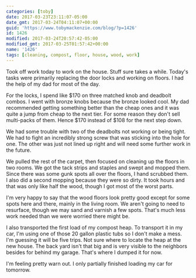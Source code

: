 ```yaml
---
categories: [toby]
date: 2017-03-23T23:11:07-05:00
date_gmt: 2017-03-24T04:11:07+00:00
guid: 'https://www.tobymackenzie.com/blog/?p=1426'
id: 1426
modified: 2017-03-24T20:57:42-05:00
modified_gmt: 2017-03-25T01:57:42+00:00
name: '1426'
tags: [cleaning, compost, floor, house, wood, work]
---
```


Took off work today to work on the house.  Stuff sure takes a while.  Today's tasks were primarily replacing the door locks and working on floors.  I had the help of my dad for most of the day.<!--more-->

For the locks, I spend like $170 on three matched knob and deadbolt combos.  I went with bronze knobs because the bronze looked cool.  My dad recommended getting something better than the cheap ones and it was quite a jump from cheap to the next tier.  For some reason they don't sell multi-packs of them.  Hence $170 instead of $108 for the next step down.

We had some trouble with two of the deadbolts not working or being tight.  We had to fight an incredibly strong screw that was sticking into the hole for one.  The other was just not lined up right and will need some further work in the future.

We pulled the rest of the carpet, then focused on cleaning up the floors in two rooms.  We got the tack strips and staples and swept and mopped them.  Since there was some gunk spots all over the floors, I hand scrubbed them.  I also did a second mopping because they were so dirty.  It took hours and that was only like half the wood, though I got most of the worst parts.

I'm very happy to say that the wood floors look pretty good except for some spots here and there, mainly in the living room.  We aren't going to need to resurface, though we may sand and varnish a few spots.  That's much less work needed than we were worried there might be.

I also transported the first load of my compost heap.  To transport it in my car, I'm using one of those 20 gallon plastic tubs so I don't make a mess.  I'm guessing it will be five trips.  Not sure where to locate the heap at the new house.  The back yard isn't that big and is very visible to the neighbors besides for behind my garage.  That's where I dumped it for now.

I'm feeling pretty warn out.  I only partially finished loading my car for tomorrow.
